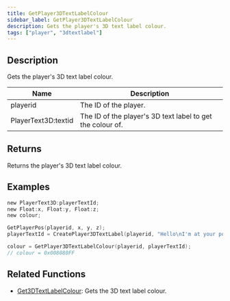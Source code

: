 ```yaml
---
title: GetPlayer3DTextLabelColour
sidebar_label: GetPlayer3DTextLabelColour
description: Gets the player's 3D text label colour.
tags: ["player", "3dtextlabel"]
---
```


<VersionWarn version='omp v1.1.0.2612' />

## Description

Gets the player's 3D text label colour.

| Name                | Description                                                |
| ------------------- | ---------------------------------------------------------- |
| playerid            | The ID of the player.                                      |
| PlayerText3D:textid | The ID of the player's 3D text label to get the colour of. |

## Returns

Returns the player's 3D text label colour.

## Examples

```c
new PlayerText3D:playerTextId;
new Float:x, Float:y, Float:z;
new colour;

GetPlayerPos(playerid, x, y, z);
playerTextId = CreatePlayer3DTextLabel(playerid, "Hello\nI'm at your position", 0x008080FF, x, y, z, 40.0);

colour = GetPlayer3DTextLabelColour(playerid, playerTextId);
// colour = 0x008080FF
```

## Related Functions

- [Get3DTextLabelColour](Get3DTextLabelColour): Gets the 3D text label colour.
